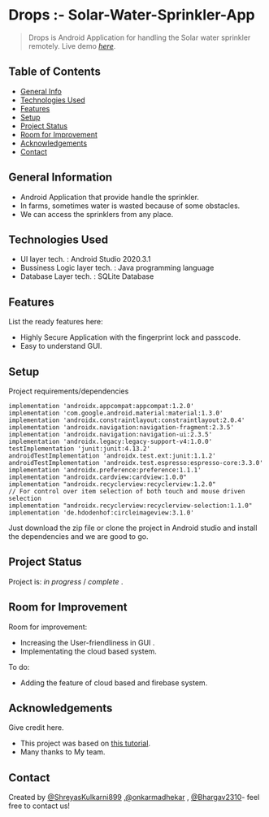 # Drops :- Solar-Water-Sprinkler-App

> Drops is Android Application for handling the Solar water sprinkler remotely.
> Live demo [_here_](https://drive.google.com/file/d/1x_tAWGhWaBaGnuVKxLxn6J2nNtHJLMSk/view).

## Table of Contents
* [General Info](#general-information)
* [Technologies Used](#technologies-used)
* [Features](#features)
* [Setup](#setup)
* [Project Status](#project-status)
* [Room for Improvement](#room-for-improvement)
* [Acknowledgements](#acknowledgements)
* [Contact](#contact)
<!-- * [License](#license) -->


## General Information
- Android Application that provide handle the sprinkler.
- In farms, sometimes water is wasted because of some obstacles.
- We can access the sprinklers from any place.
<!-- You don't have to answer all the questions - just the ones relevant to your project. -->


## Technologies Used
- UI layer tech. : Android Studio 2020.3.1
- Bussiness Logic layer tech. : Java programming language
- Database Layer tech. : SQLite Database


## Features
List the ready features here:
- Highly Secure Application with the fingerprint lock and passcode.
- Easy to understand GUI.


## Setup
Project requirements/dependencies
    
    implementation 'androidx.appcompat:appcompat:1.2.0'
    implementation 'com.google.android.material:material:1.3.0'
    implementation 'androidx.constraintlayout:constraintlayout:2.0.4'
    implementation 'androidx.navigation:navigation-fragment:2.3.5'
    implementation 'androidx.navigation:navigation-ui:2.3.5'
    implementation 'androidx.legacy:legacy-support-v4:1.0.0'
    testImplementation 'junit:junit:4.13.2'
    androidTestImplementation 'androidx.test.ext:junit:1.1.2'
    androidTestImplementation 'androidx.test.espresso:espresso-core:3.3.0'
    implementation 'androidx.preference:preference:1.1.1'
    implementation "androidx.cardview:cardview:1.0.0"
    implementation "androidx.recyclerview:recyclerview:1.2.0"
    // For control over item selection of both touch and mouse driven selection
    implementation "androidx.recyclerview:recyclerview-selection:1.1.0"
    implementation 'de.hdodenhof:circleimageview:3.1.0'

Just download the zip file or clone the project in Android studio and install the dependencies and we are good to go.

## Project Status
Project is: _in progress_ / _complete_ .


## Room for Improvement

Room for improvement:
- Increasing the User-friendliness in GUI .
- Implementating the cloud based system.

To do:
- Adding the feature of cloud based and firebase system.



## Acknowledgements
Give credit here.
- This project was based on [this tutorial](https://www.youtube.com/watch?v=bmuOlpfUVYw&list=PLknSwrodgQ72X4sKpzf5vT8kY80HKcUSe).
- Many thanks to My team.


## Contact
Created by [@ShreyasKulkarni899](https://www.linkedin.com/in/shreyas-kulkarni-632364180) ,[@onkarmadhekar](https://www.linkedin.com/in/onkar-madhekar/) , [@Bhargav2310](https://github.com/Bhargav2310)- feel free to contact us!


<!-- Optional -->
<!-- ## License -->
<!-- This project is open source and available under the [... License](). -->

<!-- You don't have to include all sections - just the one's relevant to your project -->

